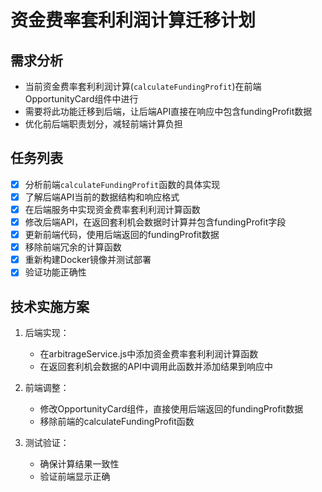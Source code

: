 # 资金费率套利利润计算迁移计划

## 需求分析
- 当前资金费率套利利润计算(`calculateFundingProfit`)在前端OpportunityCard组件中进行
- 需要将此功能迁移到后端，让后端API直接在响应中包含fundingProfit数据
- 优化前后端职责划分，减轻前端计算负担

## 任务列表
- [x] 分析前端`calculateFundingProfit`函数的具体实现
- [x] 了解后端API当前的数据结构和响应格式
- [x] 在后端服务中实现资金费率套利利润计算函数
- [x] 修改后端API，在返回套利机会数据时计算并包含fundingProfit字段
- [x] 更新前端代码，使用后端返回的fundingProfit数据
- [x] 移除前端冗余的计算函数
- [x] 重新构建Docker镜像并测试部署
- [x] 验证功能正确性

## 技术实施方案
1. 后端实现：
   - 在arbitrageService.js中添加资金费率套利利润计算函数
   - 在返回套利机会数据的API中调用此函数并添加结果到响应中

2. 前端调整：
   - 修改OpportunityCard组件，直接使用后端返回的fundingProfit数据
   - 移除前端的calculateFundingProfit函数
   
3. 测试验证：
   - 确保计算结果一致性
   - 验证前端显示正确